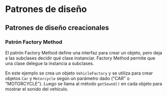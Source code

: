 # Patrones de diseño


## Patrones de diseño creacionales


### Patrón Factory Method


El patrón Factory Method define una interfaz para crear un objeto, pero deja a las subclases decidir qué clase instanciar. Factory Method permite que una clase delegue la instancia a subclases.

En este ejemplo se crea un objeto `VehicleFactory` y se utiliza para crear objetos `Car` y `Motorcycle` según un parámetro dado ("CAR" o "MOTORCYCLE"). Luego se llama al método `getSound()` en cada objeto para mostrar el sonido del vehículo.